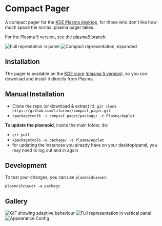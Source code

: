  # Compact Pager
A compact pager for the [KDE Plasma desktop](https://kde.org/plasma-desktop/), for those who don't like how much space the normal plasma pager takes.

For the Plasma 5 version, see the [plasma5 branch](https://github.com/tilorenz/compact_pager/tree/plasma5).

![Full represtation in panel](https://user-images.githubusercontent.com/22967053/148304498-b7d3938b-4d0a-4559-89bd-3b68e561501d.png)
![Compact representation, expanded](https://user-images.githubusercontent.com/59516401/151219272-5a776f43-7f9c-4403-b942-079bb77a3e9c.jpg)


## Installation
The pager is available on the [KDE store](https://www.pling.com/p/2112443/) ([plasma 5 version](https://www.pling.com/p/1506284/)), so you can download and install it directly from Plasma.

## Manual Installation
- Clone the repo (or download & extract it): `git clone https://github.com/tilorenz/compact_pager.git`
- `kpackagetool6 -i compact_pager/package/ -t Plasma/Applet`

**To update the plasmoid**, inside the main folder, do:
- `git pull`
- `kpackagetool6 -u package/ -t Plasma/Applet`
- for updating the instances you already have on your desktop/panel, you may need to log out and in again

## Development
To test your changes, you can use `plasmoidviewer`:

`plasmoidviewer -a package`

## Gallery
![GIF showing adaptive behaviour](https://user-images.githubusercontent.com/22967053/148304695-b4954033-d14d-4c28-a917-5ccf35785913.gif)
![Full representation in vertical panel](https://user-images.githubusercontent.com/22967053/148304504-111ef2e8-9db6-4649-974f-77ba37be59a9.png)
![Appearance Config](https://user-images.githubusercontent.com/59516401/151220711-2b2fe453-65c9-40a0-85b5-8e2e88ce426d.jpg)

